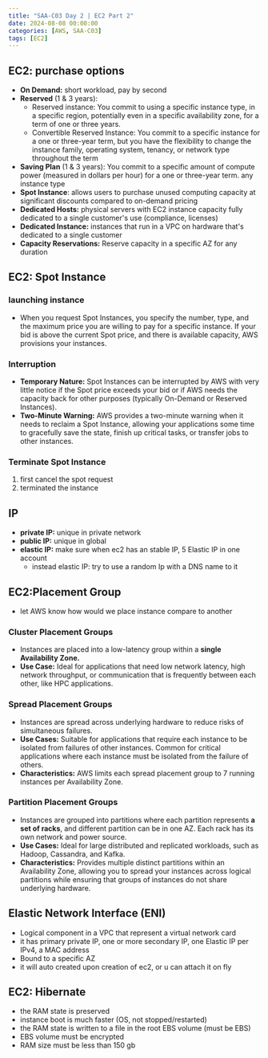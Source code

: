 ```yaml
---
title: "SAA-C03 Day 2 | EC2 Part 2"
date: 2024-08-08 00:00:00
categories: [AWS, SAA-C03]
tags: [EC2]
---
```


## EC2: purchase options
- **On Demand:** short workload, pay by second
- **Reserved** (1 & 3 years): 
  - Reserved instance: You commit to using a specific instance type, in a specific region, potentially even in a specific availability zone, for a term of one or three years.
  - Convertible Reserved Instance: You commit to a specific instance for a one or three-year term, but you have the flexibility to change the instance family, operating system, tenancy, or network type throughout the term
- **Saving Plan** (1 & 3 years): You commit to a specific amount of compute power (measured in dollars per hour) for a one or three-year term. any instance type
- **Spot Instance**: allows users to purchase unused computing capacity at significant discounts compared to on-demand pricing
- **Dedicated Hosts:** physical servers with EC2 instance capacity fully dedicated to a single customer's use (compliance, licenses)
- **Dedicated Instance:**  instances that run in a VPC on hardware that's dedicated to a single customer
- **Capacity Reservations:**  Reserve capacity in a specific AZ for any duration

## EC2: Spot Instance
### launching instance
- When you request Spot Instances, you specify the number, type, and the maximum price you are willing to pay for a specific instance.
If your bid is above the current Spot price, and there is available capacity, AWS provisions your instances.

### Interruption
- **Temporary Nature:** Spot Instances can be interrupted by AWS with very little notice if the Spot price exceeds your bid or if AWS needs the capacity back for other purposes (typically On-Demand or Reserved Instances).
- **Two-Minute Warning:** AWS provides a two-minute warning when it needs to reclaim a Spot Instance, allowing your applications some time to gracefully save the state, finish up critical tasks, or transfer jobs to other instances.

### Terminate Spot Instance
1. first cancel the spot request
2. terminated the instance

## IP
- **private IP:** unique in private network
- **public IP:** unique in global
- **elastic IP:** make sure when ec2 has an stable IP, 5 Elastic IP in one account
  - instead elastic IP: try to use a random Ip with a DNS name to it

## EC2:Placement Group
- let AWS know how would we place instance compare to another

### Cluster Placement Groups
- Instances are placed into a low-latency group within a **single Availability Zone.**
- **Use Case:** Ideal for applications that need low network latency, high network throughput, or communication that is frequently between each other, like HPC applications.

### Spread Placement Groups
- Instances are spread across underlying hardware to reduce risks of simultaneous failures.
- **Use Cases:** Suitable for applications that require each instance to be isolated from failures of other instances. Common for critical applications where each instance must be isolated from the failure of others.
- **Characteristics:** AWS limits each spread placement group to 7 running instances per Availability Zone.

### Partition Placement Groups
- Instances are grouped into partitions where each partition represents **a set of racks**, and different partition can be in one AZ. Each rack has its own network and power source.
- **Use Cases:** Ideal for large distributed and replicated workloads, such as Hadoop, Cassandra, and Kafka.
- **Characteristics:** Provides multiple distinct partitions within an Availability Zone, allowing you to spread your instances across logical partitions while ensuring that groups of instances do not share underlying hardware.

## Elastic Network Interface (ENI)
- Logical component in a VPC that represent a virtual network card
- it has primary private IP, one or more secondary IP, one Elastic IP per IPv4, a MAC address
- Bound to a specific AZ
- it will auto created upon creation of ec2, or u can attach it on fly

## EC2: Hibernate
- the RAM state is preserved
- instance boot is much faster (OS, not stopped/restarted)
- the RAM state is written to a file in the root EBS volume (must be EBS)
- EBS volume must be encrypted
- RAM size must be less than 150 gb
